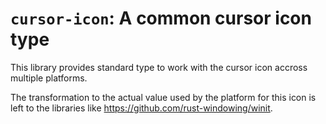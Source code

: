 # `cursor-icon`: A common cursor icon type

This library provides standard type to work with the cursor icon accross
multiple platforms.

The transformation to the actual value used by the platform for this icon is
left to the libraries like https://github.com/rust-windowing/winit.
